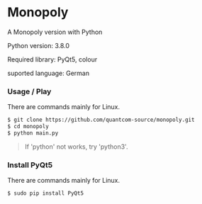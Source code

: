 # Monopoly
A Monopoly version with Python

Python version: 3.8.0

Required library: PyQt5, colour

suported language: German


### Usage / Play

There are commands mainly for Linux.

```bash
$ git clone https://github.com/quantcom-source/monopoly.git
$ cd monopoly
$ python main.py
```
> If 'python' not works, try 'python3'.


### Install PyQt5

There are commands mainly for Linux.

```bash
$ sudo pip install PyQt5
```
